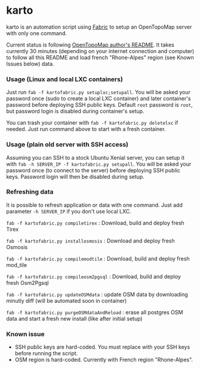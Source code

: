 karto
===========
karto is an automation script using [Fabric](http://www.fabfile.org/) to setup an OpenTopoMap server with only one command.

Current status is following [OpenTopoMap author's README](https://github.com/der-stefan/OpenTopoMap/blob/master/mapnik/HOWTO_Ubuntu_16.04). It takes currently 30 minutes (depending on your internet connection and computer) to follow all this README and load french "Rhone-Alpes" region (see Known Issues below) data.

### Usage (Linux and local LXC containers)

Just run `fab -f kartofabric.py setuplxc;setupall`. You will be asked your password once (sudo to create a local LXC container) and later container's password before deploying SSH public keys. Default `root` password is `root`, but password login is disabled during container's setup.

You can trash your container with `fab -f kartofabric.py deletelxc` if needed. Just run command above to start with a fresh container.

### Usage (plain old server with SSH access)

Assuming you can SSH to a stock Ubuntu Xenial server, you can setup it with `fab -h SERVER_IP -f kartofabric.py setupall`. You will be asked your password once (to connect to the server) before deploying SSH public keys. Password login will then be disabled during setup.

### Refreshing data

It is possible to refresh application or data with one command. Just add parameter `-h SERVER_IP` if you don't use local LXC.

`fab -f kartofabric.py compiletirex` : Download, build and deploy fresh Tirex

`fab -f kartofabric.py installosmosis` : Download and deploy fresh Osmosis

`fab -f kartofabric.py compilemodtile` : Download, build and deploy fresh mod_tile

`fab -f kartofabric.py compileosm2pgsql` : Download, build and deploy fresh Osm2Pgsql

`fab -f kartofabric.py updateOSMdata` : update OSM data by downloading minutly diff (will be automated soon in container)

`fab -f kartofabric.py purgeOSMdataAndReload` : erase all postgres OSM data and start a fresh new install (like after initial setup)


### Known issue

- SSH public keys are hard-coded. You must replace with your SSH keys before running the script.
- OSM region is hard-coded. Currently with French region "Rhone-Alpes".

